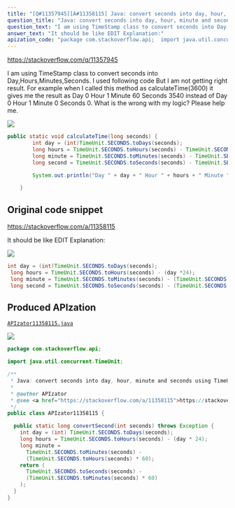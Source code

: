 ```yaml
---
title: "[Q#11357945][A#11358115] Java: convert seconds into day, hour, minute and seconds using TimeUnit"
question_title: "Java: convert seconds into day, hour, minute and seconds using TimeUnit"
question_text: "I am using TimeStamp class to convert seconds into Day,Hours,Minutes,Seconds. I used following code But I am not getting right result.  For example when I called this method as calculateTime(3600) it gives me the result as Day 0 Hour 1 Minute 60 Seconds 3540 instead of Day 0 Hour 1 Minute 0 Seconds 0. What is the wrong with my logic? Please help me."
answer_text: "It should be like EDIT Explanation:"
apization_code: "package com.stackoverflow.api;  import java.util.concurrent.TimeUnit;  /**  * Java: convert seconds into day, hour, minute and seconds using TimeUnit  *  * @author APIzator  * @see <a href=\"https://stackoverflow.com/a/11358115\">https://stackoverflow.com/a/11358115</a>  */ public class APIzator11358115 {    public static long convertSecond(int seconds) throws Exception {     int day = (int) TimeUnit.SECONDS.toDays(seconds);     long hours = TimeUnit.SECONDS.toHours(seconds) - (day * 24);     long minute =       TimeUnit.SECONDS.toMinutes(seconds) -       (TimeUnit.SECONDS.toHours(seconds) * 60);     return (       TimeUnit.SECONDS.toSeconds(seconds) -       (TimeUnit.SECONDS.toMinutes(seconds) * 60)     );   } }"
---
```


https://stackoverflow.com/q/11357945

I am using TimeStamp class to convert seconds into Day,Hours,Minutes,Seconds. I used following code
But I am not getting right result. 
For example when I called this method as calculateTime(3600) it gives me the result as Day 0 Hour 1 Minute 60 Seconds 3540 instead of Day 0 Hour 1 Minute 0 Seconds 0.
What is the wrong with my logic? Please help me.


<div class="code-logo"><img src="/stackoverflow.png" /></div>

```java
public static void calculateTime(long seconds) {
        int day = (int)TimeUnit.SECONDS.toDays(seconds);        
        long hours = TimeUnit.SECONDS.toHours(seconds) - TimeUnit.SECONDS.toHours(TimeUnit.SECONDS.toDays(seconds));
        long minute = TimeUnit.SECONDS.toMinutes(seconds) - TimeUnit.SECONDS.toMinutes(TimeUnit.SECONDS.toHours(seconds));
        long second = TimeUnit.SECONDS.toSeconds(seconds) - TimeUnit.SECONDS.toSeconds(TimeUnit.SECONDS.toMinutes(seconds));

        System.out.println("Day " + day + " Hour " + hours + " Minute " + minute + " Seconds " + second);

    }
```


## Original code snippet

https://stackoverflow.com/a/11358115

It should be like
EDIT
Explanation:

<div class="code-logo"><img src="/stackoverflow.png" /></div>

```java
int day = (int)TimeUnit.SECONDS.toDays(seconds);        
 long hours = TimeUnit.SECONDS.toHours(seconds) - (day *24);
 long minute = TimeUnit.SECONDS.toMinutes(seconds) - (TimeUnit.SECONDS.toHours(seconds)* 60);
 long second = TimeUnit.SECONDS.toSeconds(seconds) - (TimeUnit.SECONDS.toMinutes(seconds) *60);
```

## Produced APIzation

[`APIzator11358115.java`](https://github.com/pasqualesalza/apization-temp/raw/main/data/search/APIzator11358115.java)

<div class="code-logo"><img src="/apizator.png" /></div>

```java
package com.stackoverflow.api;

import java.util.concurrent.TimeUnit;

/**
 * Java: convert seconds into day, hour, minute and seconds using TimeUnit
 *
 * @author APIzator
 * @see <a href="https://stackoverflow.com/a/11358115">https://stackoverflow.com/a/11358115</a>
 */
public class APIzator11358115 {

  public static long convertSecond(int seconds) throws Exception {
    int day = (int) TimeUnit.SECONDS.toDays(seconds);
    long hours = TimeUnit.SECONDS.toHours(seconds) - (day * 24);
    long minute =
      TimeUnit.SECONDS.toMinutes(seconds) -
      (TimeUnit.SECONDS.toHours(seconds) * 60);
    return (
      TimeUnit.SECONDS.toSeconds(seconds) -
      (TimeUnit.SECONDS.toMinutes(seconds) * 60)
    );
  }
}

```